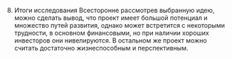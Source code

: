 8. Итоги исследования 
Всесторонне рассмотрев выбранную идею, можно сделать вывод, что проект имеет большой потенциал и множество путей развития, однако может встретится с некоторыми трудности, в основном финансовыми, но при наличии хороших инвесторов они нивелируются. В остальном же проект можно считать достаточно жизнеспособным и перспективным.
